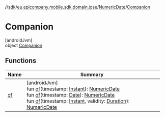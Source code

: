//[sdk](../../../../index.md)/[eu.epicompany.mobile.sdk.domain.jose](../../index.md)/[NumericDate](../index.md)/[Companion](index.md)

# Companion

[androidJvm]\
object [Companion](index.md)

## Functions

| Name | Summary |
|---|---|
| [of](of.md) | [androidJvm]<br>fun [of](of.md)(timestamp: [Instant](https://developer.android.com/reference/kotlin/java/time/Instant.html)): [NumericDate](../index.md)<br>fun [of](of.md)(timestamp: [Date](https://developer.android.com/reference/kotlin/java/util/Date.html)): [NumericDate](../index.md)<br>fun [of](of.md)(timestamp: [Instant](https://developer.android.com/reference/kotlin/java/time/Instant.html), validity: [Duration](https://developer.android.com/reference/kotlin/java/time/Duration.html)): [NumericDate](../index.md) |
